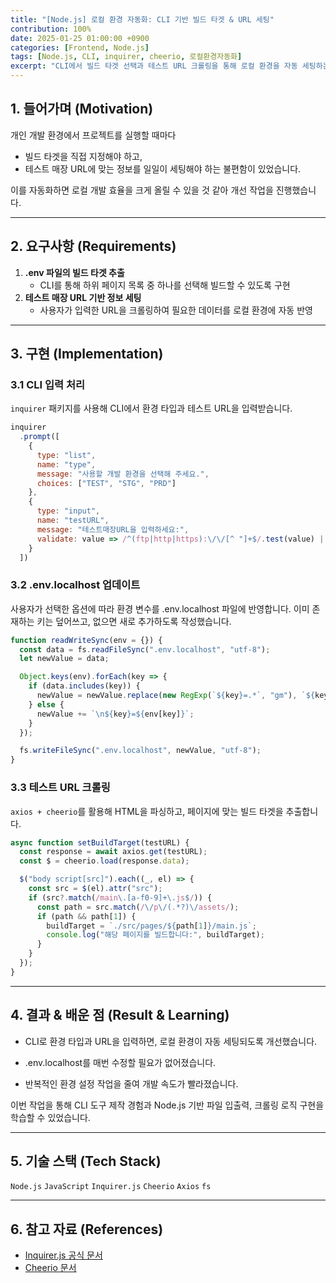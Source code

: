 ```yaml
---
title: "[Node.js] 로컬 환경 자동화: CLI 기반 빌드 타겟 & URL 세팅"
contribution: 100%
date: 2025-01-25 01:00:00 +0900
categories: [Frontend, Node.js]
tags: [Node.js, CLI, inquirer, cheerio, 로컬환경자동화]
excerpt: "CLI에서 빌드 타겟 선택과 테스트 URL 크롤링을 통해 로컬 환경을 자동 세팅하는 과정을 정리했습니다."
---
```


## 1. 들어가며 (Motivation)
개인 개발 환경에서 프로젝트를 실행할 때마다  
- 빌드 타겟을 직접 지정해야 하고,  
- 테스트 매장 URL에 맞는 정보를 일일이 세팅해야 하는 불편함이 있었습니다.  

이를 자동화하면 로컬 개발 효율을 크게 올릴 수 있을 것 같아 개선 작업을 진행했습니다.

---

## 2. 요구사항 (Requirements)
1. **.env 파일의 빌드 타겟 추출**  
   - CLI를 통해 하위 페이지 목록 중 하나를 선택해 빌드할 수 있도록 구현  
2. **테스트 매장 URL 기반 정보 세팅**  
   - 사용자가 입력한 URL을 크롤링하여 필요한 데이터를 로컬 환경에 자동 반영  

---

## 3. 구현 (Implementation)

### 3.1 CLI 입력 처리
`inquirer` 패키지를 사용해 CLI에서 환경 타입과 테스트 URL을 입력받습니다.

```js
inquirer
  .prompt([
    {
      type: "list",
      name: "type",
      message: "사용할 개발 환경을 선택해 주세요.",
      choices: ["TEST", "STG", "PRD"]
    },
    {
      type: "input",
      name: "testURL",
      message: "테스트매장URL을 입력하세요:",
      validate: value => /^(ftp|http|https):\/\/[^ "]+$/.test(value) || "유효한 URL을 입력하세요."
    }
  ])
```

### 3.2 .env.localhost 업데이트

사용자가 선택한 옵션에 따라 환경 변수를 .env.localhost 파일에 반영합니다.
이미 존재하는 키는 덮어쓰고, 없으면 새로 추가하도록 작성했습니다.
```js
function readWriteSync(env = {}) {
  const data = fs.readFileSync(".env.localhost", "utf-8");
  let newValue = data;

  Object.keys(env).forEach(key => {
    if (data.includes(key)) {
      newValue = newValue.replace(new RegExp(`${key}=.*`, "gm"), `${key}=${env[key]}`);
    } else {
      newValue += `\n${key}=${env[key]}`;
    }
  });

  fs.writeFileSync(".env.localhost", newValue, "utf-8");
}
```

### 3.3 테스트 URL 크롤링

`axios + cheerio`를 활용해 HTML을 파싱하고, 페이지에 맞는 빌드 타겟을 추출합니다.

```js
async function setBuildTarget(testURL) {
  const response = await axios.get(testURL);
  const $ = cheerio.load(response.data);

  $("body script[src]").each((_, el) => {
    const src = $(el).attr("src");
    if (src?.match(/main\.[a-f0-9]+\.js$/)) {
      const path = src.match(/\/p\/(.*?)\/assets/);
      if (path && path[1]) {
        buildTarget = `./src/pages/${path[1]}/main.js`;
        console.log("해당 페이지를 빌드합니다:", buildTarget);
      }
    }
  });
}
```
---

## 4. 결과 & 배운 점 (Result & Learning)

- CLI로 환경 타입과 URL을 입력하면, 로컬 환경이 자동 세팅되도록 개선했습니다.

- .env.localhost를 매번 수정할 필요가 없어졌습니다.

- 반복적인 환경 설정 작업을 줄여 개발 속도가 빨라졌습니다.

이번 작업을 통해 CLI 도구 제작 경험과 Node.js 기반 파일 입출력, 크롤링 로직 구현을 학습할 수 있었습니다.

---

## 5. 기술 스택 (Tech Stack)

`Node.js` `JavaScript` `Inquirer.js` `Cheerio` `Axios` `fs`

---

## 6. 참고 자료 (References)

- [Inquirer.js 공식 문서](https://github.com/SBoudrias/Inquirer.js)
- [Cheerio 문서](https://cheerio.js.org/docs/intro)